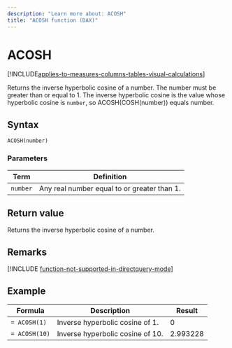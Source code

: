 ```yaml
---
description: "Learn more about: ACOSH"
title: "ACOSH function (DAX)"
---
```

# ACOSH

[!INCLUDE[applies-to-measures-columns-tables-visual-calculations](includes/applies-to-measures-columns-tables-visual-calculations.md)]

Returns the inverse hyperbolic cosine of a number. The number must be greater than or equal to 1. The inverse hyperbolic cosine is the value whose hyperbolic cosine is `number`, so ACOSH(COSH(number)) equals number.

## Syntax

```dax
ACOSH(number)
```

### Parameters

|Term|Definition|
|--------|--------------|
|`number`|Any real number equal to or greater than 1.|

## Return value

Returns the inverse hyperbolic cosine of a number.

## Remarks

[!INCLUDE [function-not-supported-in-directquery-mode](includes/function-not-supported-in-directquery-mode.md)]

## Example

|Formula|Description|Result|
|-----------|---------------|----------|
|`= ACOSH(1)`|Inverse hyperbolic cosine of 1.|0|
|`= ACOSH(10)`|Inverse hyperbolic cosine of 10.|2.993228|

